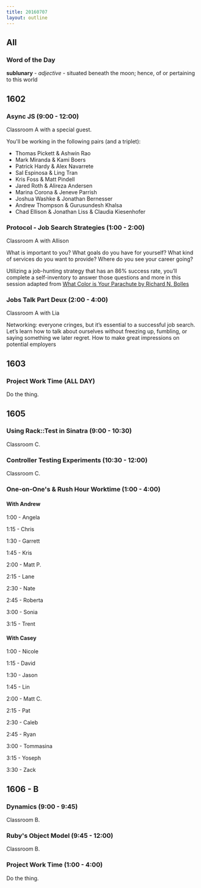 ```yaml
---
title: 20160707
layout: outline
---
```


## All

### Word of the Day

**sublunary** - _adjective_ - situated beneath the moon; hence, of or
pertaining to this world


## 1602

### Async JS  (9:00 - 12:00)

Classroom A with a special guest.

You'll be working in the following pairs (and a triplet):

* Thomas Pickett & Ashwin Rao
* Mark Miranda & Kami Boers
* Patrick Hardy & Alex Navarrete
* Sal Espinosa & Ling Tran
* Kris Foss & Matt Pindell
* Jared Roth & Alireza Andersen
* Marina Corona & Jeneve Parrish
* Joshua Washke & Jonathan Bernesser
* Andrew Thompson & Gurusundesh Khalsa
* Chad Ellison & Jonathan Liss & Claudia Kiesenhofer

### Protocol - Job Search Strategies (1:00 - 2:00)

Classroom A with Allison

What is important to you? What goals do you have for yourself? What kind of services do you want to provide? Where do you see your career going?

Utilizing a job-hunting strategy that has an 86% success rate, you’ll complete a self-inventory to answer those questions and more in this session adapted from [What Color is Your Parachute by Richard N. Bolles](http://www.jobhuntersbible.com/)

### Jobs Talk Part Deux (2:00 - 4:00)

Classroom A with Lia

Networking: everyone cringes, but it’s essential to a successful job search. Let’s learn how to talk about ourselves without freezing up, fumbling, or saying something we later regret. How to make great impressions on potential employers

## 1603

### Project Work Time (ALL DAY)

Do the thing.


## 1605

### Using Rack::Test in Sinatra (9:00 - 10:30)

Classroom C.

### Controller Testing Experiments (10:30 - 12:00)

Classroom C.

### One-on-One's & Rush Hour Worktime (1:00 - 4:00)

#### With Andrew

1:00 - Angela

1:15 - Chris

1:30 - Garrett

1:45 - Kris

2:00 - Matt P.

2:15 - Lane

2:30 - Nate

2:45 - Roberta

3:00 - Sonia

3:15 - Trent

#### With Casey

1:00 - Nicole

1:15 - David

1:30 - Jason

1:45 - Lin

2:00 - Matt C.

2:15 - Pat

2:30 - Caleb

2:45 - Ryan

3:00 - Tommasina

3:15 - Yoseph

3:30 - Zack


## 1606 - B

### Dynamics (9:00 - 9:45)

Classroom B.

### Ruby's Object Model (9:45 - 12:00)

Classroom B.

### Project Work Time (1:00 - 4:00)

Do the thing.
